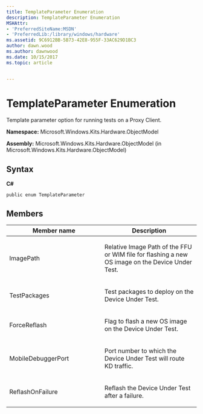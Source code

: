 ```yaml
---
title: TemplateParameter Enumeration
description: TemplateParameter Enumeration
MSHAttr:
- 'PreferredSiteName:MSDN'
- 'PreferredLib:/library/windows/hardware'
ms.assetid: 9C6912BB-5B73-42E8-955F-33AC629D1BC3
author: dawn.wood
ms.author: dawnwood
ms.date: 10/15/2017
ms.topic: article


---
```


# TemplateParameter Enumeration


Template parameter option for running tests on a Proxy Client.

**Namespace:** Microsoft.Windows.Kits.Hardware.ObjectModel

**Assembly:** Microsoft.Windows.Kits.Hardware.ObjectModel (in Microsoft.Windows.Kits.Hardware.ObjectModel)

## <span id="Syntax"></span><span id="syntax"></span><span id="SYNTAX"></span>Syntax


**C#**

`public enum TemplateParameter`

## <span id="Members"></span><span id="members"></span><span id="MEMBERS"></span>Members


<table>
<colgroup>
<col width="50%" />
<col width="50%" />
</colgroup>
<thead>
<tr class="header">
<th>Member name</th>
<th>Description</th>
</tr>
</thead>
<tbody>
<tr class="odd">
<td><p>ImagePath</p></td>
<td><p>Relative Image Path of the FFU or WIM file for flashing a new OS image on the Device Under Test.</p></td>
</tr>
<tr class="even">
<td><p>TestPackages</p></td>
<td><p>Test packages to deploy on the Device Under Test.</p></td>
</tr>
<tr class="odd">
<td><p>ForceReflash</p></td>
<td><p>Flag to flash a new OS image on the Device Under Test.</p></td>
</tr>
<tr class="even">
<td><p>MobileDebuggerPort</p></td>
<td><p>Port number to which the Device Under Test will route KD traffic.</p></td>
</tr>
<tr class="odd">
<td><p>ReflashOnFailure</p></td>
<td><p>Reflash the Device Under Test after a failure.</p></td>
</tr>
</tbody>
</table>

 

 

 






